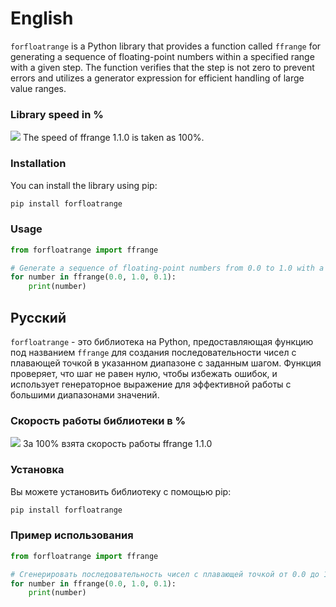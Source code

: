 # English

`forfloatrange` is a Python library that provides a function called `ffrange` for generating a sequence of floating-point numbers within a specified range with a given step. The function verifies that the step is not zero to prevent errors and utilizes a generator expression for efficient handling of large value ranges.

### Library speed in %
![](https://i.postimg.cc/Nj4yFhVx/temp-Imagef-Xwb-PK.avif)
The speed of ffrange 1.1.0 is taken as 100%.
### Installation

You can install the library using pip:

```bash
pip install forfloatrange
```

### Usage

```python
from forfloatrange import ffrange

# Generate a sequence of floating-point numbers from 0.0 to 1.0 with a step of 0.1
for number in ffrange(0.0, 1.0, 0.1):
    print(number)
```

## Русский

`forfloatrange` - это библиотека на Python, предоставляющая функцию под названием `ffrange` для создания последовательности чисел с плавающей точкой в указанном диапазоне с заданным шагом. Функция проверяет, что шаг не равен нулю, чтобы избежать ошибок, и использует генераторное выражение для эффективной работы с большими диапазонами значений.

### Скорость работы библиотеки в %
![](https://i.postimg.cc/Nj4yFhVx/temp-Imagef-Xwb-PK.avif)
За 100% взята скорость работы ffrange 1.1.0 
### Установка

Вы можете установить библиотеку с помощью pip:

```bash
pip install forfloatrange
```

### Пример использования

```python
from forfloatrange import ffrange

# Сгенерировать последовательность чисел с плавающей точкой от 0.0 до 1.0 с шагом 0.1
for number in ffrange(0.0, 1.0, 0.1):
    print(number)
```